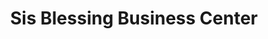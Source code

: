 ---
title: "Sis Blessing Business Center"
url: /ganta/sis-blessing-business-center/
shop: Lebensmittel
---